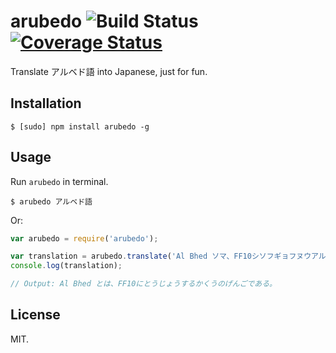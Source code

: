 # arubedo ![Build Status](https://travis-ci.org/Frederick-S/arubedo.svg?branch=master) [![Coverage Status](https://img.shields.io/coveralls/Frederick-S/arubedo.svg)](https://coveralls.io/r/Frederick-S/arubedo)

Translate アルベド語 into Japanese, just for fun.

## Installation
```
$ [sudo] npm install arubedo -g
```

## Usage
Run `arubedo` in terminal.
```
$ arubedo アルベド語
```
Or:
```js
var arubedo = require('arubedo');

var translation = arubedo.translate('Al Bhed ソマ、FF10シソフギョフヌウアルフオデンゾベワウ。'); 
console.log(translation);

// Output: Al Bhed とは、FF10にとうじょうするかくうのげんごである。
```

## License
MIT.
